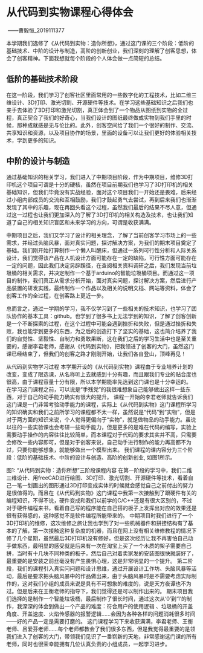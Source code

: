 # 从代码到实物课程心得体会

​																																														——曹毅恒_2019111377

​		本学期我们选修了《从代码到实物：造你所想》，通过这门课的三个阶段：低阶的基础技术、中阶的设计与制造，高阶的创新创业，我们深刻的理解了创客思想，体会了创客精神。下面我想就每个阶段的个人体会做一点简短的总结。



## 低阶的基础技术阶段

​       在这一阶段，我们学习了创客社区里面常用的一些数字化的工程技术，比如二维三维设计、3D打印、激光切割、开源硬件等技术。在学习这些基础知识之后我们也亲手去体验了3D打印和激光切割，真正体会到了一个物品从图纸到实物的全过程，真正契合了我们的好奇心，当我们设计的图纸最终做成实物到我们手里的时候，那种成就感是无与伦比的。此外，创客空间给了我们一个很好的制作、交流、共享知识和资源，以及项目协作的场景，里面的设备可以让我们更好的体验相关技术，学到更多的知识。



## 中阶的设计与制造

​        通过基础知识的相关学习，我们进入了中期项目阶段，作为中期项目，维修3D打印机这个项目可谓是十分的硬核，虽然在项目前期我们也学习了3D打印机的相关基础知识，但我们毕竟没有实战经验，面对这个项目我们一开始还是畏难，后来经过小组内部成员的交流和互相鼓励，我们才鼓起勇气去尝试，再到后来我们也渐渐发现了其中的乐趣，现在再回头看这个过程，虽然我们最后的结果不尽人意，但通过这一过程也让我们更加深入的了解了3D打印机的相关构造及技术，也让我们知道了自己的相关知识盲区和未来学习的方向，可谓是收获满满。

​		中期项目之后，我们又学习了设计的相关理念，了解了当前创客学习市场上的一些需求，并经过头脑风暴，面对真实问题，探讨解决方案，为我们的期末项目奠定了基础。我们刚开始打算制作一个懒人叫醒床，但通过一系列可行性分析和人际关系设计，我们觉得该产品在人机设计方面可能存在一定的缺陷，可行性方面可能存在一定的问题，因此我们决定另辟蹊径，在查阅相关资料调研之后，我们发现当前垃圾桶的相关需求，并决定制作一个基于arduino的智能垃圾桶项目。而通过这一项目的制作，我们真正从需求分析开始，面对真实问题，探讨解决方案，然后进行产品装置的研发实践，最终制作一个作品以及相关的说明文档、网站等资料，体会了创客工作的全过程，在创客路上更近一步。



​		总而言之，通过一学期的学习，我不仅学习到了一些相关的技术知识，也学习了团队协作的基本工具：github。也学到了很多书上无法学到的知识，了解了创客创新是一个不断探索的过程，在这个过程中可能会遇到挫折和失败，但是通过挫折和失败，我也能学到更多的东西，为之后的创造打下了坚实的基础，这也简介培养了我们的自觉性、坚毅性、自制力和勇敢果断，这在我们之后的学习生活中也是至关重要的，感谢李君老师，感谢从《代码到实物》，把我领进了创客的大门，虽然这门课已经结束了，但我们的创客之路才刚刚开始，让我们各自登山，顶峰再见！

从代码到实物学习过程
本学期开设的《从代码到实物》课程由于专业培养计划的改变，变成了限选课，从名称听上去就感到十分有趣，而且跟我们专业的贴合度也很高，由于课程容量十分有限，所以本学期能率先选到这门课也是十分幸运的。
在学习这门课程之前，可以说是“手残党”的我很难想象自己能够做出这样一些东西，对于自己的动手能力确实有很大的提升。
课程一开始的李君老师就告诉我们这门课是一门非常考验动手能力的课程，实际上《从代码到实物》这门课程所学习的知识确实和我们之前所学习的课程都不太一样，虽然说是“代码”到“实物”，但是对于两方面的知识来说，个人觉得更偏向于“实物”，就是做物品的动手能力。虽说以往的一些实验课也会考研一些动手能力，但是更多的是难在代码的编写，实验上需要动手操作的内容往往比较简单，而本课程对于代码的要求其实并不高，只需要会修改一些内容即可，但是对于创客来说，自己动手进行制作的能力再高都不为过，只要你能够想象，就能够做出一个模型出来。
我们课程的课内容分为三个阶段：低阶的基础技术、中阶的设计与创造、高阶的创新创业, 如图1所示。
 
图1: “从代码到实物：造你所想”三阶段课程内容
在第一阶段的学习中，我们二维三维设计、用freeCAD进行绘图、3D打印、激光切割、开源硬件等技术，看着自己一笔一划画出的图形通过3D打印变成实体的时候就会感觉自己之前付出的努力是很值得的。而且在《从代码到实物》这门课程中我第一次接触到了跟硬件有关的编程知识，不得不说，硬件变成和我们以前学的C/C++还是有很大区别的，不过对于硬件编程来书，看着自己写的程序能在自己搭的板子上发挥出对应的效果还是很有获得感的，这种感觉不是软件编程所能带来的。
中期项目时我们进行了一个3D打印机的维修，这次维修之旅让我也学到了对一些机械器件和拼接结构有了基本的了解，第一次接触这种复杂度的机器，而且在网上没有相关维修教程的情况下修了几个星期，虽然最后3D打印机没有修好，但是这次经历让我不再害怕自己动手做东西，最明显的感受就是后来有一次在淘宝上买了一个木质的架子需要自己拼，当时有十几块不同种类的板子，然后自己对着卖家发的安装图很快就装好了，最重要的是安装之前丝毫没有产生畏惧心理，这是非常明显的一个提升。
第二阶段，我们的课程引入真实问问题和设计思维，通过开展设计工作坊、头脑风暴等活动，最后是要求把头脑风暴中的作品做出来，由于头脑风暴时是不需要考虑实际制作的，这对我们小组的成员来说是具有不可想象的难度的，说是天方夜谭也不为过。但是后来在王衡老师的指导下，我们觉得还是可以制作出来的。
期末项目我们选择的是制作一个智能垃圾桶，最后制作了很长时间，通过这次从‘0’到‘1’的制作，我深深的体会到做出一个产品的难度：符合用户的使用逻辑 、垃圾桶的开盖角度、开盖速度、火焰传感器的报警逻辑……会因为各种各样的问题消耗很多时间——好的产品一定是需要打磨的。
这门课程学习下来收获满满，李君老师、王衡老师、吕爱芬老师……每个老师都教会了我们很多东西，但是我觉得最重要的是领我们进入了创客的大门，带领我们见识了一番崭新的天地，非常感谢这门课的所有老师，同时也很荣幸能拥有几位认真负责的小组成员，一起学习进步。
